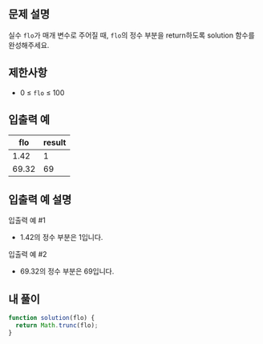 ## 문제 설명

실수 `flo`가 매개 변수로 주어질 때, `flo`의 정수 부분을 return하도록 solution 함수를 완성해주세요.

## 제한사항

- 0 ≤ `flo` ≤ 100

## 입출력 예

| flo   | result |
| ----- | ------ |
| 1.42  | 1      |
| 69.32 | 69     |

## 입출력 예 설명

입출력 예 #1

- 1.42의 정수 부분은 1입니다.

입출력 예 #2

- 69.32의 정수 부분은 69입니다.

## 내 풀이

```js
function solution(flo) {
  return Math.trunc(flo);
}
```
